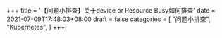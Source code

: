 +++
title = '【问题小排查】关于device or Resource Busy如何排查'
date = 2021-07-09T17:48:03+08:00
draft = false
categories = [
    "问题小排查",
    "Kubernetes",
]
+++

